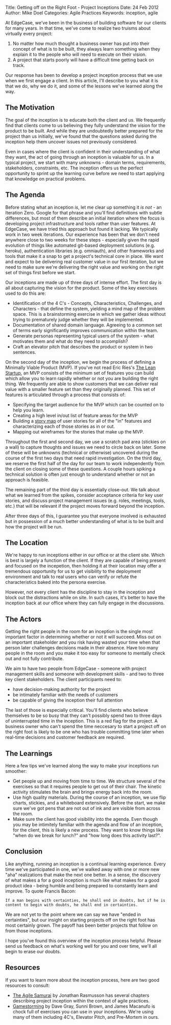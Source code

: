 Title: Getting off on the Right Foot - Project Inceptions
Date: 24 Feb 2012
Author: Mike Doel
Categories: Agile Practices
Keywords: inception, agile

At EdgeCase, we've been in the business of building software for our clients for
many years.  In that time, we've come to realize two truisms about virtually
every project:

1. No matter how much thought a business owner has put into their concept of
   what is to be built, they always learn something when they explain it to
   the people who will need to execute on their vision.
2. A project that starts poorly will have a difficult time getting back on track.

Our response has been to develop a project inception process that we use when we
first engage a client.  In this article, I'll describe to you what it is
that we do, why we do it, and some of the lessons we've learned along the way.

## The Motivation
The goal of the inception is to educate both the client and us.  We frequently
find that clients come to us believing they fully understand the vision for
the product to be built.  And while they are undoubtedly better prepared for
the project than us initially, we've found that the questions asked during
the inception help them uncover issues not previously considered.

Even in cases where the client is confident in their understanding of what
they want, the act of going through an inception is valuable for us.  In a
typical project, we start with many unknowns - domain terms, requirements, stakeholders,
constraints, etc.  The inception offers us the perfect opportunity to sprint up the learning
curve before we need to start applying that knowledge on practical problems.


## The Agenda

Before stating what an inception *is*, let me clear up something it *is not* - an
Iteration Zero.  Google for that phrase and you'll find definitions with subtle
differences, but most of them describe an initial iteration where the
focus is developing project infrastructure and tools rather than user features.
At EdgeCase, we have tried this approach but found it lacking.  We typically
work in two week iterations.  Our experience has been that
we don't need anywhere close to two weeks for these steps - especially given the
rapid evolution of things like automated git-based deployment
solutions (e.g. heroku), authentication libraries (e.g. omniauth), and other
frameworks and tools that make it a snap to get a project's technical core in place.
We want and expect to be delivering real customer value in our first iteration, but
we need to make sure we're delivering the right value and working on the right
set of things first before we start.

Our inceptions are made up of three days of intense effort.  The first day is
all about capturing the vision for the product.  Some of the key exercises used to
do this are:

* Identification of the 4 C's - Concepts, Characteristics, Challenges, and
  Characters - that define the system, yielding a mind map of the problem space.  This is a brainstorming exercise 
  in which we gather ideas without trying to prematurely judge whether they will be implemented.
* Documentation of shared domain language.  Agreeing to a common set of terms early
  significantly improves communication within the team.
* Generate personas representing typical users of the system - what motivates them and
  what do they need to accomplish?
* Craft an elevator pitch that describes the product or system in two sentences.

On the second day of the inception, we begin the process of defining a Minimally
Viable Product (MVP).  If you've not read Eric Ries's
[The Lean Startup](http://www.theleanstartup.com), an MVP consists of the minimum
set of features you can build which allow you to learn rapidly whether or not
you are building the right thing.  We frequently are able to show customers that we
can deliver real value with a smaller feature set than they originally planned.  This set of features
is articulated through a process that consists of:

* Specifying the target audience for the MVP which can be counted on to help
  you learn.
* Creating a high level in/out list of feature areas for the MVP
* Building a [story map](http://www.agileproductdesign.com/blog/the_new_backlog.html)
  of user stories for all of the "in" features and characterizing each of
  those stories as in or out.
* Mapping out wireframes for the stories that make up the MVP.

Throughout the first and second day, we use a scratch pad area (stickies on a wall)
to capture thoughts and issues we need to circle back on later.  Some of these
will be unknowns (technical or otherwise) uncovered during the course of the first
two days that need rapid investigation.  On the third day, we reserve the
first half of the day for our team to work independently from the client on
closing some of these questions.  A couple hours spiking a technical
solution is often just enough to understand whether or not an approach is feasible.

The remaining part of the third day is essentially close-out.  We talk about
what we learned from the spikes, consider acceptance criteria for key user stories,
and discuss project management issues (e.g. roles, meetings, tools, etc.)
that will be relevant if the project moves forward beyond the inception.

After three days of this, I guarantee you that everyone involved is
exhausted but in possession of a *much* better understanding of 
what is to be built and how the project will be run.


## The Location

We're happy to run inceptions either in our office or at the client site.
Which is best is largely a function of the client.  If they are capable
of being present and focused on the incepetion, then holding it at their location 
may offer a tremendous opportunity for us to get visibility to the deployment
environment and talk to real users who can verify or refute the
characteristics baked into the persona exercise.

However, not every client has the discipline to stay in the inception and block out the
distractions while on site.  In such cases, it's better to have the
inception back at our office where they can fully engage in the discussions.


## The Actors

Getting the right people in the room for an inception is the single most
important factor in determining whether or not it will succeed.  Miss out on
an important stakeholder and you risk having wasted your time when that
person later challenges decisions made in their absence.  Have too many
people in the room and you make it too easy for someone to mentally check out
and not fully contribute.

We aim to have two people from EdgeCase - someone with project management skills
and someone with development skills - and two to three key client stakeholders.
The client participants need to:

* have decision-making authority for the project
* be intimately familiar with the needs of customers
* be capable of giving the inception their full attention

The last of those is especially critical.  You'll find clients who believe
themselves to be so busy that they can't possibly spend two to three days of
uninterrupted time in the inception.  This is a red flag for the project.  A
business owner who can't spend the time neccesary to start a project off on
the right foot is likely to be one who has trouble committing time later when
real-time decisions and customer feedback are required.

## The Learnings

Here a few tips we've learned along the way to make your inceptions run
smoother:

* Get people up and moving from time to time.  We structure several of the
  exercises so that it requires people to get out of their chair.
  The kinetic activity stimulates the brain and brings energy back into the
  room.
* Use high quality materials.  During the course of an inception, we use
  flip charts, stickies, and a whiteboard extensively.  Before the start, we
  make sure we've got pens that are not out of ink and are visible from across
  the room.
* Make sure the client has good visibility into the agenda.  Even though you may be
  intimitely familiar with the agenda and flow of an inception, for the
  client, this is likely a new process.  They want to know things like
  "when do we break for lunch?" and "how long does this activity last?".

## Conclusion

Like anything, running an inception is a continual learning experience.  Every
time we've participated in one, we've walked away with one or more new "aha"
realizations that make the next one better.  In a sense, the discovery of what
makes a for a good inception is much like what makes for a good product
idea - being humble and being prepared to constantly learn and improve.  To
quote Francis Bacon:

    If a man begins with certainties, he shall end in doubts, but if he is
    content to begin with doubts, he shall end in certainties.

We are not yet to the point where we can say we have "ended in certainties", but
our insight on starting projects off on the right foot has most certainly
grown.  The payoff has been better projects that follow on from those inceptions.

I hope you've found this overview of the inception process helpful.  Please
send us feedback on what's working well for you and over time, we'll all begin
to erase our doubts.

## Resources

If you want to learn more about the inception process, here are two good
resources to consult:

* [The Agile Samurai](http://pragprog.com/book/jtrap/the-agile-samurai) by Jonathan
  Rasmusson has several chapters describing project inception within the context
  of agile practices.
* [Gamestorming](http://www.amazon.com/Gamestorming-Innovators-Rulebreakers-Changemakers-ebook/dp/B003XDUCLS)
  by Dave Gray, Sunni Brown, and James Macanufo is chock full of exercises you
  can use in your inceptions.  We're using many of them including 4C's, Elevator
  Pitch, and Pre-Mortem in ours.
